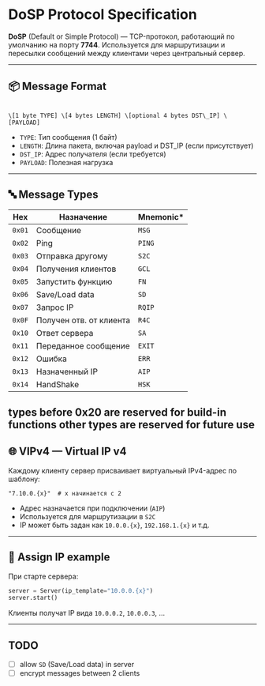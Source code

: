 # DoSP Protocol Specification

**DoSP** (Default or Simple Protocol) — TCP-протокол, работающий по умолчанию на порту **7744**. Используется для маршрутизации и пересылки сообщений между клиентами через центральный сервер.

---

## 📦 Message Format

```

\[1 byte TYPE] \[4 bytes LENGTH] \[optional 4 bytes DST\_IP] \[PAYLOAD]

````

- `TYPE`: Тип сообщения (1 байт)
- `LENGTH`: Длина пакета, включая payload и DST_IP (если присутствует)
- `DST_IP`: Адрес получателя (если требуется)
- `PAYLOAD`: Полезная нагрузка

---

## 🔤 Message Types

| Hex    | Назначение              | Mnemonic* |
|--------|-------------------------|-----------|
| `0x01` | Сообщение               | `MSG`     |
| `0x02` | Ping                    | `PING`    |
| `0x03` | Отправка другому        | `S2C`     |
| `0x04` | Получения клиентов      | `GCL`     |
| `0x05` | Запустить функцию       | `FN`      |
| `0x06` | Save/Load data          | `SD`      |
| `0x07` | Запрос IP               | `RQIP`    |
| `0x0F` | Получен отв. от клиента | `R4C`     |
| `0x10` | Ответ сервера           | `SA`      |
| `0x11` | Переданное сообщение    | `EXIT`    |
| `0x12` | Ошибка                  | `ERR`     |
| `0x13` | Назначенный IP          | `AIP`     |
| `0x14` | HandShake               | `HSK`     |

types before 0x20 are reserved for build-in functions
other types are reserved for future use
---

## 🌐 VIPv4 — Virtual IP v4

Каждому клиенту сервер присваивает виртуальный IPv4-адрес по шаблону:

`"7.10.0.{x}"  # x начинается с 2`

* Адрес назначается при подключении (`AIP`)
* Используется для маршрутизации в `S2C`
* IP может быть задан как `10.0.0.{x}`, `192.168.1.{x}` и т.д.

---

## 🧠 Assign IP example

При старте сервера:

```python
server = Server(ip_template="10.0.0.{x}")
server.start()
```

Клиенты получат IP вида `10.0.0.2`, `10.0.0.3`, …

---

## TODO

- [ ] allow `SD` (Save/Load data) in server
- [ ] encrypt messages between 2 clients